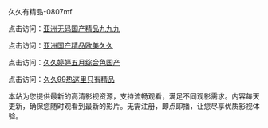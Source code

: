 久久有精品-0807mf

点击访问：<a href="https://cfad.pages.dev/">亚洲无码国产精品九九九</a>

点击访问：<a href="https://gfd-5xg.pages.dev/">亚洲国产精品欧美久久</a>

点击访问：<a href="https://fdhf-454.pages.dev/">久久婷婷五月综合色国产</a>

点击访问：<a href="https://heiliaowzu4ur.pages.dev">久久99热这里只有精品</a>

本站为您提供最新的高清影视资源，支持流畅观看，满足不同观影需求。内容每天更新，确保您随时观看到最新的影片。无需注册，即点即播，让您尽享优质影视体验。

<span style="display:none;">[Canonical link](https://github.com/ww20250708/ww11 ）</span>
